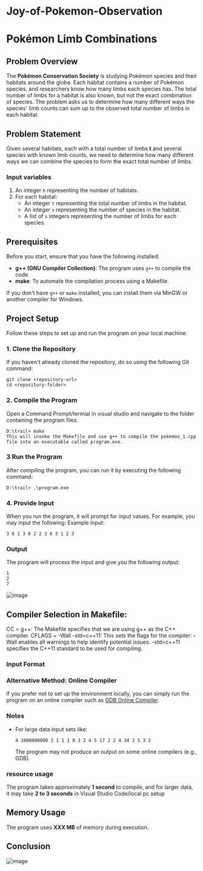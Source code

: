 # Joy-of-Pokemon-Observation

# Pokémon Limb Combinations

## Problem Overview

The **Pokémon Conservation Society** is studying Pokémon species and their habitats around the globe. Each habitat contains a number of Pokémon species, and researchers know how many limbs each species has. The total number of limbs for a habitat is also known, but not the exact combination of species. The problem asks us to determine how many different ways the species' limb counts can sum up to the observed total number of limbs in each habitat.

## Problem Statement

Given several habitats, each with a total number of limbs **t** and several species with known limb counts, we need to determine how many different ways we can combine the species to form the exact total number of limbs.

### Input variables

1. An integer `h` representing the number of habitats.
2. For each habitat:
   - An integer `t` representing the total number of limbs in the habitat.
   - An integer `s` representing the number of species in the habitat.
   - A list of `s` integers representing the number of limbs for each species.
## Prerequisites

Before you start, ensure that you have the following installed:

- **g++ (GNU Compiler Collection)**: The program uses `g++` to compile the code.
- **make**: To automate the compilation process using a Makefile.

If you don't have `g++` or `make` installed, you can install them via MinGW or another compiler for Windows.

## Project Setup

Follow these steps to set up and run the program on your local machine:

### 1. Clone the Repository

If you haven't already cloned the repository, do so using the following Git command:

```
git clone <repository-url>
cd <repository-folder>
```

### 2. Compile the Program

Open a Command Prompt/termial in visual studio and navigate to the folder containing the program files.

```
D:\trail> make
This will invoke the Makefile and use g++ to compile the pokemon_1.cpp file into an executable called program.exe.
```
### 3 Run the Program
After compiling the program, you can run it by executing the following command:
```
D:\trail> .\program.exe
```
### 4. Provide Input
When you run the program, it will prompt for input values. For example, you may input the following:
Example input:

```
3 6 1 3 6 2 2 3 6 3 1 2 3
```

### Output

The program will process the input and give you the following output:

```
1
2
7
```



![image](https://github.com/user-attachments/assets/8b7868fc-d454-481b-a1dc-7cc9e5b63d1b)



## Compiler Selection in Makefile:
CC = g++: The Makefile specifies that we are using g++ as the C++ compiler.
CFLAGS = -Wall -std=c++11: This sets the flags for the compiler:
-Wall enables all warnings to help identify potential issues.
-std=c++11 specifies the C++11 standard to be used for compiling.
### Input Format

### Alternative Method: Online Compiler

If you prefer not to set up the environment locally, you can simply run the program on an online compiler such as [GDB Online Compiler](https://www.jdoodle.com/c-online-compiler).



### Notes

- For large data  input sets like:

  ```
  4 1000000000 3 1 1 1 0 3 2 4 5 17 2 2 4 34 3 5 3 2
  ```

  The program may not produce an output on some online compilers (e.g., GDB).



### resource usage 
 The program takes approximately **1 second** to compile, and for larger data, it may take **2 to 3 seconds** in Visual Studio Code/local pc setup 

## Memory Usage

The program uses **XXX MB** of memory during execution.

## Conclusion


![image](https://github.com/user-attachments/assets/223190a3-b691-4c71-8475-0afcbf93ad2d)


```
